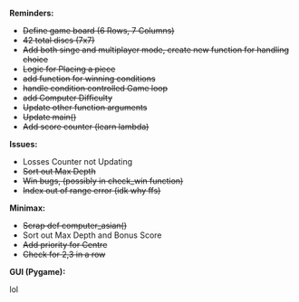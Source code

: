 
__Reminders:__

- ~~Define game board (6 Rows, 7 Columns)~~
- ~~42 total discs (7x7)~~
- ~~Add both singe and multiplayer mode, create new function for handling choice~~
- ~~Logic for Placing a piece~~
- ~~add function for winning conditions~~
- ~~handle condition controlled Game loop~~
- ~~add Computer Difficulty~~
- ~~Update other function arguments~~
- ~~Update main()~~
- ~~Add score counter (learn lambda)~~


__Issues:__

- Losses Counter not Updating
- ~~Sort out Max Depth~~
- ~~Win bugs, (possibly in check_win function)~~
- ~~Index out of range error (idk why ffs)~~

**Minimax:**

- ~~Scrap def computer_asian()~~
- Sort out Max Depth and Bonus Score
- ~~Add priority for Centre~~
- ~~Check for 2,3 in a row~~

__GUI (Pygame):__

lol




